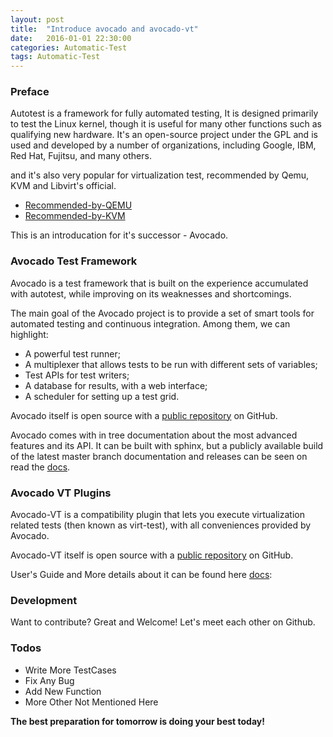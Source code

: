 ```yaml
---
layout: post
title:  "Introduce avocado and avocado-vt"
date:   2016-01-01 22:30:00
categories: Automatic-Test
tags: Automatic-Test
---
```

### Preface

Autotest is a framework for fully automated testing, It is designed primarily to test the Linux kernel, though it is useful for many other
functions such as qualifying new hardware. It's an open-source project under the GPL and is used and developed by a number of organizations,
including Google, IBM, Red Hat, Fujitsu, and many others.

and it's also very popular for virtualization test, recommended by Qemu, KVM and Libvirt's official.

- [Recommended-by-QEMU](http://wiki.qemu.org/Contribute/KVMAutotestInstallfest)
- [Recommended-by-KVM](http://www.linux-kvm.org/page/KVM-Autotest)

This is an introducation for it's successor - Avocado.

### Avocado Test Framework

Avocado is a test framework that is built on the experience accumulated with autotest, while improving on its weaknesses and shortcomings.

The main goal of the Avocado project is to provide a set of smart tools for automated testing and continuous integration. Among them, we can highlight:

- A powerful test runner;
- A multiplexer that allows tests to be run with different sets of variables;
- Test APIs for test writers;
- A database for results, with a web interface;
- A scheduler for setting up a test grid.

Avocado itself is open source with a [public repository][repo1] on GitHub.

Avocado comes with in tree documentation about the most advanced features and its API. It can be built with sphinx, but a publicly available build of the latest master branch documentation and releases can be seen on read the [docs](http://avocado-framework.github.io/).

### Avocado VT Plugins

Avocado-VT is a compatibility plugin that lets you execute virtualization related tests (then known as virt-test), with all conveniences provided by Avocado.

Avocado-VT itself is open source with a [public repository][repo2] on GitHub.

User's Guide and More details about it can be found here [docs](http://avocado-vt.readthedocs.io/):

### Development

Want to contribute? Great and Welcome! Let's meet each other on Github.

### Todos

 - Write More TestCases
 - Fix Any Bug
 - Add New Function
 - More Other Not Mentioned Here

**The best preparation for tomorrow is doing your best today!**

[//]: # (These are reference links used in the body of this note and get stripped out when the markdown processor does its job. There is no need to format nicely because it shouldn't be seen. Thanks SO - http://stackoverflow.com/questions/4823468/store-comments-in-markdown-syntax)

   [repo1]: <https://github.com/avocado-framework/avocado>
   [repo2]: <https://github.com/avocado-framework/avocado-vt>
